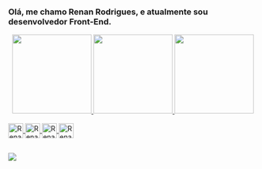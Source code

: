 ### Olá, me chamo Renan Rodrigues, e atualmente sou desenvolvedor Front-End.

<div align="center">
  <a href="https://github.com/RenanRodrigues01">
  <img height="160em" src="https://github-readme-stats.vercel.app/api?username=RenanRodrigues01&show_icons=true&theme=dracula&include_all_commits=true&count_private=true"/>
  <img height="160em" src="https://github-readme-stats.vercel.app/api/top-langs/?username=RenanRodrigues01&layout=compact&langs_count=7&theme=dracula"/>
  <img height='160em' src='https://github-readme-streak-stats.herokuapp.com?user=RenanRodrigues01&theme=react&date_format=j%20M%5B%20Y%5D&fire=DD0000&ring=52DD81&dates=52DD81&stroke=ABCFDD' />
</div>
  
  <div style="display: inline_block"><br>
  <img align="center" alt="Renan-Js" height="30" src="https://img.shields.io/badge/JavaScript-323330?style=for-the-badge&logo=javascript&logoColor=F7DF1E">
  <img align="center" alt="Renan-HTML" height="30"  src="https://img.shields.io/badge/HTML5-E34F26?style=for-the-badge&logo=html5&logoColor=white">
  <img align="center" alt="Renan-CSS" height="30" src="https://img.shields.io/badge/CSS3-1572B6?style=for-the-badge&logo=css3&logoColor=white">
  <img align="center" alt="Renan-react" height="30"  src="https://img.shields.io/badge/React-20232A?style=for-the-badge&logo=react&logoColor=61DAFB">
</div>

  ##
  
  <a href="https://www.linkedin.com/in/renan-rodrigues-76a3b2240/" target="_blank"><img src="https://img.shields.io/badge/-LinkedIn-%230077B5?style=for-the-    badge&logo=linkedin&logoColor=white" target="_blank"></a> 
 
